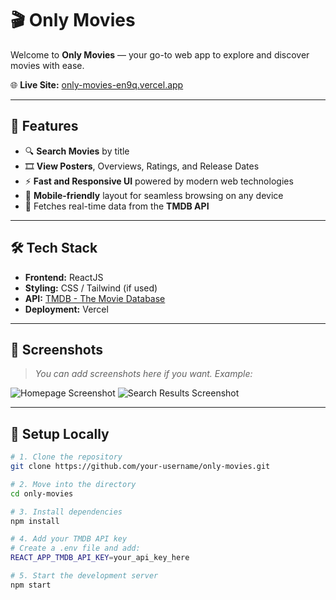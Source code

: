 # 🎬 Only Movies

Welcome to **Only Movies** — your go-to web app to explore and discover movies with ease.

🌐 **Live Site:** [only-movies-en9q.vercel.app](https://only-movies-en9q.vercel.app/)

---

## 🚀 Features

- 🔍 **Search Movies** by title
- 🎞️ **View Posters**, Overviews, Ratings, and Release Dates
- ⚡ **Fast and Responsive UI** powered by modern web technologies
- 📱 **Mobile-friendly** layout for seamless browsing on any device
- 🧠 Fetches real-time data from the **TMDB API**

---

## 🛠 Tech Stack

- **Frontend:** ReactJS
- **Styling:** CSS / Tailwind (if used)
- **API:** [TMDB - The Movie Database](https://www.themoviedb.org/documentation/api)
- **Deployment:** Vercel

---

## 📸 Screenshots

> *You can add screenshots here if you want. Example:*

![Homepage Screenshot](![image](https://github.com/user-attachments/assets/60e0861c-76f2-4355-ba2b-0bd0a838dc4b)
)
![Search Results Screenshot](![image](https://github.com/user-attachments/assets/03059150-c083-4984-8f31-80e265577588)
)

---

## 🔧 Setup Locally

```bash
# 1. Clone the repository
git clone https://github.com/your-username/only-movies.git

# 2. Move into the directory
cd only-movies

# 3. Install dependencies
npm install

# 4. Add your TMDB API key
# Create a .env file and add:
REACT_APP_TMDB_API_KEY=your_api_key_here

# 5. Start the development server
npm start
